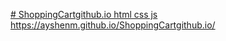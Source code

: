 [# ShoppingCartgithub.io
html  css js ](https://ayshenm.github.io/ShoppingCartgithub.io/)https://ayshenm.github.io/ShoppingCartgithub.io/
